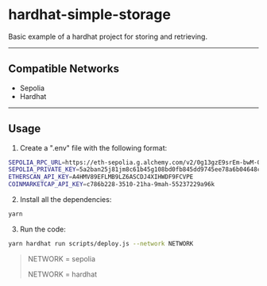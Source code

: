 # hardhat-simple-storage

Basic example of a hardhat project for storing and retrieving.

---

## Compatible Networks

- Sepolia
- Hardhat

---



## Usage

1. Create a ".env" file with the following format:
```sh
SEPOLIA_RPC_URL=https://eth-sepolia.g.alchemy.com/v2/0g13gzE9srEm-bwM-Og8IQUI8Y_uWo1i
SEPOLIA_PRIVATE_KEY=5a2ban25j81jm8c61b45g108bd0fb845dd9745ee78a6b04648cb4a0930d406fc
ETHERSCAN_API_KEY=A4HMV89EFLMB9LZ6ASCDJ4XIHWDF9FCVPE
COINMARKETCAP_API_KEY=c786b228-3510-21ha-9mah-55237229a96k
```


2. Install all the dependencies:
```sh
yarn
```

3. Run the code:
```sh
yarn hardhat run scripts/deploy.js --network NETWORK
```
> NETWORK = sepolia
>
> NETWORK = hardhat